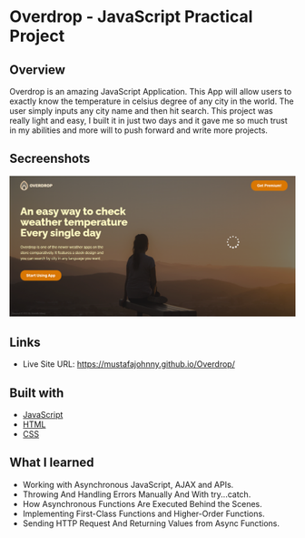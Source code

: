 # Overdrop - JavaScript Practical Project

## Overview

Overdrop is an amazing JavaScript Application. This App will allow users to exactly know the temperature in celsius degree of any city in the world. The user simply inputs any city name and then hit search. This project was really light and easy, I built it in just two days and it gave me so much trust in my abilities and more will to push forward and write more projects.

## Secreenshots

![app](https://github.com/MustafaJohnny/Overdrop/blob/master/screenshot.png?raw=true)

## Links

- Live Site URL: https://mustafajohnny.github.io/Overdrop/

## Built with

- [JavaScript](https://developer.mozilla.org/en-US/docs/Web/JavaScript)
- [HTML](https://developer.mozilla.org/en-US/docs/Web/HTML)
- [CSS](https://developer.mozilla.org/en-US/docs/Web/CSS)

## What I learned

- Working with Asynchronous JavaScript, AJAX and APIs.
- Throwing And Handling Errors Manually And With try...catch.
- How Asynchronous Functions Are Executed Behind the Scenes.
- Implementing First-Class Functions and Higher-Order Functions.
- Sending HTTP Request And Returning Values from Async Functions.
